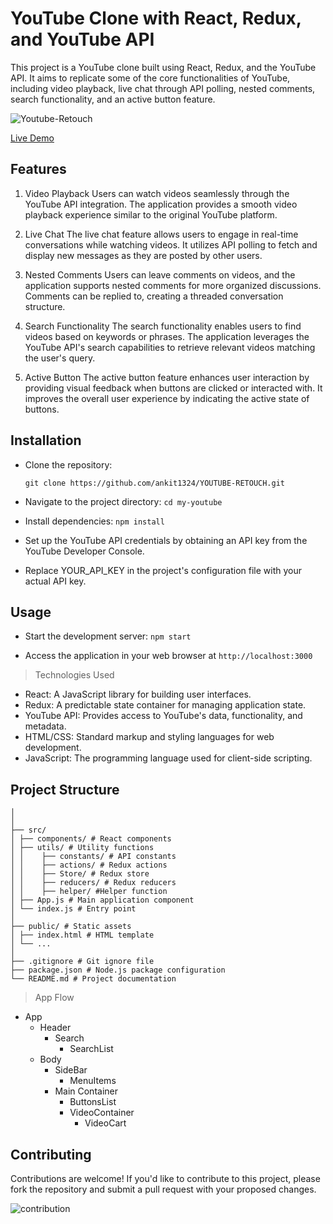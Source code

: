 # YouTube Clone with React, Redux, and YouTube API

This project is a YouTube clone built using React, Redux, and the YouTube API. It aims to replicate some of the core functionalities of YouTube, including video playback, live chat through API polling, nested comments, search functionality, and an active button feature.

![Youtube-Retouch](https://media4.giphy.com/media/v1.Y2lkPTc5MGI3NjExNTh4aHVuaHBqYWc4bnU2YnFwY3Z3MWQxaWh3MDlmeDJhN21yajlraCZlcD12MV9pbnRlcm5hbF9naWZfYnlfaWQmY3Q9Zw/13Nc3xlO1kGg3S/giphy.gif)

[Live Demo](https://youtube-retouch.vercel.app/)

## Features

1. Video Playback
   Users can watch videos seamlessly through the YouTube API integration. The application provides a smooth video playback experience similar to the original YouTube platform.

2. Live Chat
   The live chat feature allows users to engage in real-time conversations while watching videos. It utilizes API polling to fetch and display new messages as they are posted by other users.

3. Nested Comments
   Users can leave comments on videos, and the application supports nested comments for more organized discussions. Comments can be replied to, creating a threaded conversation structure.

4. Search Functionality
   The search functionality enables users to find videos based on keywords or phrases. The application leverages the YouTube API's search capabilities to retrieve relevant videos matching the user's query.

5. Active Button
   The active button feature enhances user interaction by providing visual feedback when buttons are clicked or interacted with. It improves the overall user experience by indicating the active state of buttons.

## Installation

- Clone the repository:

  `git clone https://github.com/ankit1324/YOUTUBE-RETOUCH.git
`

- Navigate to the project directory:
  `cd my-youtube`

- Install dependencies: `npm install`

- Set up the YouTube API credentials by obtaining an API key from the YouTube Developer Console.

- Replace YOUR_API_KEY in the project's configuration file with your actual API key.

## Usage

- Start the development server: `npm start`

- Access the application in your web browser at `http://localhost:3000`

> Technologies Used

- React: A JavaScript library for building user interfaces.
- Redux: A predictable state container for managing application state.
- YouTube API: Provides access to YouTube's data, functionality, and metadata.
- HTML/CSS: Standard markup and styling languages for web development.
- JavaScript: The programming language used for client-side scripting.

## Project Structure

```
│
│
├── src/
│ ├── components/ # React components
│ ├── utils/ # Utility functions
│ │    ├── constants/ # API constants
│ │    ├── actions/ # Redux actions
│ │    ├── Store/ # Redux store
│ │    ├── reducers/ # Redux reducers
│ │    ├── helper/ #Helper function
│ ├── App.js # Main application component
│ └── index.js # Entry point
│
├── public/ # Static assets
│ ├── index.html # HTML template
│ └── ...
│
├── .gitignore # Git ignore file
├── package.json # Node.js package configuration
└── README.md # Project documentation
```

> App Flow

- App
  - Header
    - Search
      - SearchList
  - Body
    - SideBar
      - MenuItems
    - Main Container
      - ButtonsList
      - VideoContainer
        - VideoCart

## Contributing

Contributions are welcome! If you'd like to contribute to this project, please fork the repository and submit a pull request with your proposed changes.

![contribution](https://media1.giphy.com/media/v1.Y2lkPTc5MGI3NjExaXhjaXNmbDRybTNzOWkyOW84aGx5cXFuYWt4amd2dDhiMmw0NjQ0cyZlcD12MV9pbnRlcm5hbF9naWZfYnlfaWQmY3Q9Zw/1kkxWqT5nvLXupUTwK/giphy.gif)
